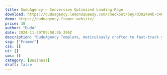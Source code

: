 ```yaml
---
title: DuduAgency — Conversion Optimized Landing Page
download: https://duduagency.lemonsqueezy.com/checkout/buy/d392484b-c489-4f19-9a65-f57336320d87
demo: https://duduagency.framer.website/
price: 30
author: "Dudu"
date: 2024-11-30T09:50:36.396Z
description: "DuduAgency Template, meticulously crafted to fast-track your agency's launch. Its elegantly simple design is strategically optimized to provide potential clients with essential information, facilitating their conversion into customers. Featuring a comprehensive CMS Collection to showcase previous projects, all manageable directly through the CMS, DuduAgency is the perfect fit for those seeking a straightforward design that converts!"
ssg: ["Framer"]
css: []
ui: []
cms: []
category: [Business]
draft: false
---
```

